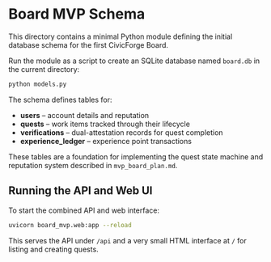 # Board MVP Schema

This directory contains a minimal Python module defining the initial database schema for the first CivicForge Board.

Run the module as a script to create an SQLite database named `board.db` in the current directory:

```bash
python models.py
```

The schema defines tables for:

- **users** – account details and reputation
- **quests** – work items tracked through their lifecycle
- **verifications** – dual-attestation records for quest completion
- **experience_ledger** – experience point transactions

These tables are a foundation for implementing the quest state machine and reputation system described in `mvp_board_plan.md`.

## Running the API and Web UI

To start the combined API and web interface:

```bash
uvicorn board_mvp.web:app --reload
```

This serves the API under `/api` and a very small HTML interface at `/` for listing
and creating quests.
